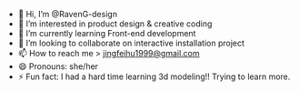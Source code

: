 - 👋 Hi, I’m @RavenG-design
- 👀 I’m interested in product design & creative coding
- 🌱 I’m currently learning Front-end development
- 💞️ I’m looking to collaborate on interactive installation project
- 📫 How to reach me > jingfeihu1999@gmail.com
- 😄 Pronouns: she/her
- ⚡ Fun fact: I had a hard time learning 3d modeling!! Trying to learn more.

<!---
RavenG-design/RavenG-design is a ✨ special ✨ repository because its `README.md` (this file) appears on your GitHub profile.
You can click the Preview link to take a look at your changes.
--->
